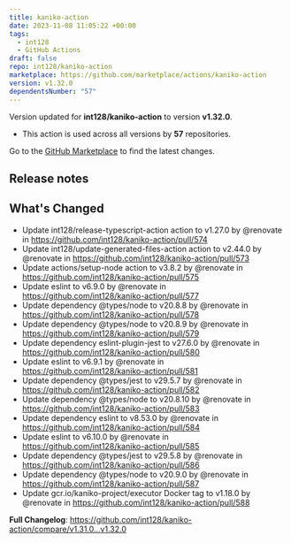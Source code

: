 ```yaml
---
title: kaniko-action
date: 2023-11-08 11:05:22 +00:00
tags:
  - int128
  - GitHub Actions
draft: false
repo: int128/kaniko-action
marketplace: https://github.com/marketplace/actions/kaniko-action
version: v1.32.0
dependentsNumber: "57"
---
```



Version updated for **int128/kaniko-action** to version **v1.32.0**.
- This action is used across all versions by **57** repositories.

Go to the [GitHub Marketplace](https://github.com/marketplace/actions/kaniko-action) to find the latest changes.

## Release notes

## What's Changed
* Update int128/release-typescript-action action to v1.27.0 by @renovate in https://github.com/int128/kaniko-action/pull/574
* Update int128/update-generated-files-action action to v2.44.0 by @renovate in https://github.com/int128/kaniko-action/pull/573
* Update actions/setup-node action to v3.8.2 by @renovate in https://github.com/int128/kaniko-action/pull/575
* Update eslint to v6.9.0 by @renovate in https://github.com/int128/kaniko-action/pull/577
* Update dependency @types/node to v20.8.8 by @renovate in https://github.com/int128/kaniko-action/pull/578
* Update dependency @types/node to v20.8.9 by @renovate in https://github.com/int128/kaniko-action/pull/579
* Update dependency eslint-plugin-jest to v27.6.0 by @renovate in https://github.com/int128/kaniko-action/pull/580
* Update eslint to v6.9.1 by @renovate in https://github.com/int128/kaniko-action/pull/581
* Update dependency @types/jest to v29.5.7 by @renovate in https://github.com/int128/kaniko-action/pull/582
* Update dependency @types/node to v20.8.10 by @renovate in https://github.com/int128/kaniko-action/pull/583
* Update dependency eslint to v8.53.0 by @renovate in https://github.com/int128/kaniko-action/pull/584
* Update eslint to v6.10.0 by @renovate in https://github.com/int128/kaniko-action/pull/585
* Update dependency @types/jest to v29.5.8 by @renovate in https://github.com/int128/kaniko-action/pull/586
* Update dependency @types/node to v20.9.0 by @renovate in https://github.com/int128/kaniko-action/pull/587
* Update gcr.io/kaniko-project/executor Docker tag to v1.18.0 by @renovate in https://github.com/int128/kaniko-action/pull/588


**Full Changelog**: https://github.com/int128/kaniko-action/compare/v1.31.0...v1.32.0

